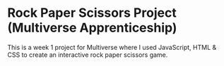 # Rock Paper Scissors Project (Multiverse Apprenticeship)

This is a week 1 project for Multiverse where I used JavaScript, HTML & CSS to create an interactive rock paper scissors game.
